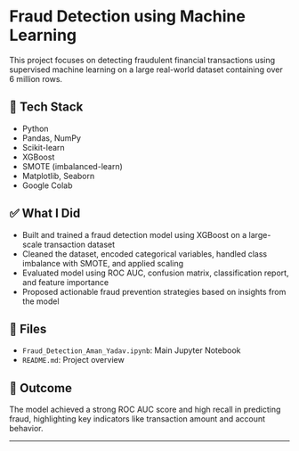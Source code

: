 # Fraud Detection using Machine Learning

This project focuses on detecting fraudulent financial transactions using supervised machine learning on a large real-world dataset containing over 6 million rows.

## 🔧 Tech Stack
- Python
- Pandas, NumPy
- Scikit-learn
- XGBoost
- SMOTE (imbalanced-learn)
- Matplotlib, Seaborn
- Google Colab

## ✅ What I Did
- Built and trained a fraud detection model using XGBoost on a large-scale transaction dataset
- Cleaned the dataset, encoded categorical variables, handled class imbalance with SMOTE, and applied scaling
- Evaluated model using ROC AUC, confusion matrix, classification report, and feature importance
- Proposed actionable fraud prevention strategies based on insights from the model

## 📁 Files
- `Fraud_Detection_Aman_Yadav.ipynb`: Main Jupyter Notebook
- `README.md`: Project overview

## 🚀 Outcome
The model achieved a strong ROC AUC score and high recall in predicting fraud, highlighting key indicators like transaction amount and account behavior.

---
